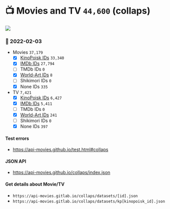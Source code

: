 # :tv: Movies and TV `44,600` (collaps)

<a href="https://API-Movies.github.io"><img src="https://API-Movies.github.io/banner.png?cache"></a>

### :date: 2022-02-03
- Movies `37,179`
  - [x] <a href="https://API-Movies.github.io/collaps/movie_kinopoisk_ids.json">KinoPoisk IDs</a> `33,340`
  - [x] <a href="https://API-Movies.github.io/collaps/movie_imdb_ids.json">IMDb IDs</a> `27,794`
  - [ ] TMDb IDs `0`
  - [x] <a href="https://API-Movies.github.io/collaps/movie_world_art_ids.json">World-Art IDs</a> `8`
  - [ ] Shikimori IDs `0`
  - [x] None IDs `335`
- TV `7,421`
  - [x] <a href="https://API-Movies.github.io/collaps/tv_kinopoisk_ids.json">KinoPoisk IDs</a> `6,427`
  - [x] <a href="https://API-Movies.github.io/collaps/tv_imdb_ids.json">IMDb IDs</a> `5,411`
  - [ ] TMDb IDs `0`
  - [x] <a href="https://API-Movies.github.io/collaps/tv_world_art_ids.json">World-Art IDs</a> `241`
  - [ ] Shikimori IDs `0`
  - [x] None IDs `397`
#### Test errors
- <a href='https://api-movies.github.io/test.html#collaps'>https://api-movies.github.io/test.html#collaps</a>
#### JSON API
- <a href='https://api-movies.github.io/collaps/index.json'>https://api-movies.github.io/collaps/index.json</a>
#### Get details about Movie/TV
- `https://api-movies.gitlab.io/collaps/datasets/[id].json`
- `https://api-movies.gitlab.io/collaps/datasets/kp[kinopoisk_id].json`
